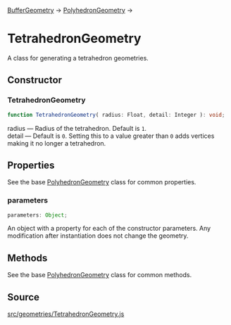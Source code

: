 [BufferGeometry](en\core\BufferGeometry.html) →
[PolyhedronGeometry](en\geometries\PolyhedronGeometry.html) →

# TetrahedronGeometry

A class for generating a tetrahedron geometries.

## Constructor

### TetrahedronGeometry

  
  
```ts  
function TetrahedronGeometry( radius: Float, detail: Integer ): void;  
```  

radius — Radius of the tetrahedron. Default is `1`.  
detail — Default is `0`. Setting this to a value greater than `0` adds
vertices making it no longer a tetrahedron.

## Properties

See the base [PolyhedronGeometry](en\geometries\PolyhedronGeometry.html) class
for common properties.

### parameters

  
  
```ts  
parameters: Object;  
```  

An object with a property for each of the constructor parameters. Any
modification after instantiation does not change the geometry.

## Methods

See the base [PolyhedronGeometry](en\geometries\PolyhedronGeometry.html) class
for common methods.

## Source

<a
href="https://github.com/mrdoob/three.js/blob/master/src/geometries/TetrahedronGeometry.js">src/geometries/TetrahedronGeometry.js</a>

